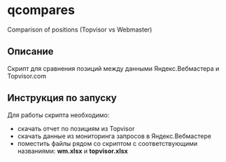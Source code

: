 # qcompares
Comparison of positions (Topvisor vs Webmaster)
  
## Описание
Скрипт для сравнения позиций между данными Яндекс.Вебмастера и Topvisor.com  

## Инструкция по запуску
Для работы скрипта необходимо:
* скачать отчет по позициям из Topvisor
* скачать данные из мониторинга запросов в Яндекс.Вебмастере
* поместить файлы рядом со скриптом с соответствующими названиями: **wm.xlsx** и **topvisor.xlsx**
